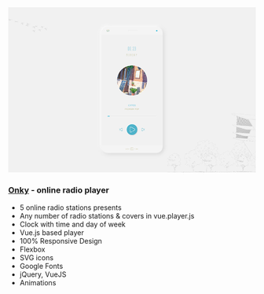 <img src="preview/git+.png">

### [Onky](https://onky.vercel.app/) - online radio player

- 5 online radio stations presents
- Any number of radio stations & covers in vue.player.js
- Clock with time and day of week
- Vue.js based player
- 100% Responsive Design
- Flexbox
- SVG icons 
- Google Fonts
- jQuery, VueJS
- Animations


